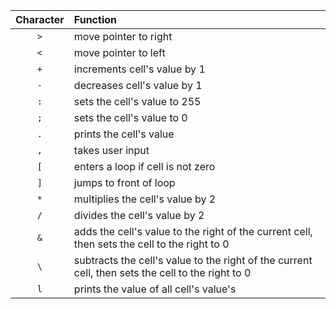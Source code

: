 | Character | Function |
| :-------: | :------- |
| `>` | move pointer to right |
| `<` | move pointer to left |
| `+` | increments cell's value by 1 |
| `-` | decreases cell's value by 1 |
| `:` | sets the cell's value to 255 |
| `;` | sets the cell's value to 0 |
| `.` | prints the cell's value |
| `,` | takes user input |
| `[` | enters a loop if cell is not zero |
| `]` | jumps to front of loop |
| `*` | multiplies the cell's value by 2|
| `/` | divides the cell's value by 2 |
| `&` | adds the cell's value to the right of the current cell, then sets the cell to the right to 0 |
| `\` | subtracts the cell's value to the right of the current cell, then sets the cell to the right to 0 |
| `l` | prints the value of all cell's value's |
